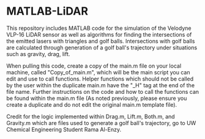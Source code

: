 # MATLAB-LiDAR

This repository includes MATLAB code for the simulation of the Velodyne VLP-16 LiDAR sensor as well as algorithms for finding the intersections of the emitted lasers with triangles and golf balls. Intersections with golf balls are calculated through generation of a golf ball's trajectory under situations such as gravity, drag, lift.

When pulling this code, create a copy of the main.m file on your local machine, called "Copy_of_main.m", which will be the main script you can edit and use to call functions. Helper functions which should not be called by the user within the duplicate main.m have the "\_H" tag at the end of the file name. Further instructions on the code and how to call the functions can be found within the main.m file (As noted previously, please ensure you create a duplicate and do not edit the original main.m template file).

Credit for the logic implemented within Drag.m, Lift.m, Both.m, and Gravity.m which are files used to generate a golf ball's trajectory, go to UW Chemical Engineering Student Rama Al-Enzy.
